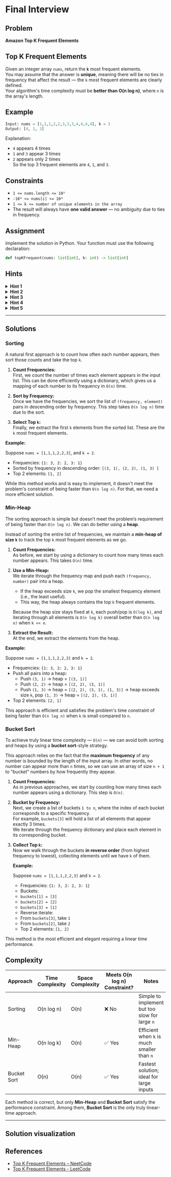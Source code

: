 # Final Interview

## Problem

**Amazon Top K Frequent Elements**


## Top K Frequent Elements

Given an integer array `nums`, return the **`k`** most frequent elements.  
You may assume that the answer is **unique**, meaning there will be no ties in frequency that affect the result — the `k` most frequent elements are clearly defined.    
Your algorithm's time complexity must be **better than O(n log n)**, where `n` is the array's length.



## Example


```python
Input: nums = [1,1,1,2,2,3,3,3,4,4,4,4], k = 3  
Output: [4, 1, 3]
```

Explanation:  
- `4` appears 4 times  
- `1` and `3` appear 3 times  
- `2` appears only 2 times  
So the top 3 frequent elements are `4`, `1`, and `3`.



## Constraints

- `1 <= nums.length <= 10⁵`  
- `-10⁴ <= nums[i] <= 10⁴`  
- `1 <= k <= number of unique elements in the array` 
- The result will always have **one valid answer** — no ambiguity due to ties in frequency.

## Assignment

Implement the solution in Python. Your function must use the following declaration:

```python
def topKFrequent(nums: list[int], k: int) -> list[int]
```

## Hints

<details>
<summary><strong>Hint 1</strong></summary>

What’s the first step? We need to know how many times each number appears in the array. Is there a data structure that can help us count occurrences quickly?
</details>

<details>
<summary><strong>Hint 2</strong></summary>

How do we find the top k elements? Once we have the frequencies, how do we efficiently find the top k elements? Can we avoid sorting the entire list?
</details>

<details>
<summary><strong>Hint 3</strong></summary>

Could a heap help?Heaps are great for retrieving top values efficiently. Could we use a min-heap of size k to track the most frequent elements as we go?
</details>

<details>
<summary><strong>Hint 4</strong></summary>

What if we wanted to do better? Could we group elements by frequency and then iterate from highest to lowest?
</details>

<details>
<summary><strong>Hint 5</strong></summary>

What’s the role of a frequency bound? This problem has a clear upper bound on frequency — no number appears more than n times. Could we use this to our advantage with something like bucket sort ?
</details>


---

## Solutions


### Sorting

A natural first approach is to count how often each number appears, then sort those counts and take the top `k`.

1. **Count Frequencies:**  
   First, we count the number of times each element appears in the input list. This can be done efficiently using a dictionary, which gives us a mapping of each number to its frequency in `O(n)` time.

2. **Sort by Frequency:**  
   Once we have the frequencies, we sort the list of `(frequency, element)` pairs in descending order by frequency. This step takes `O(n log n)` time due to the sort.

3. **Select Top `k`:**  
   Finally, we extract the first `k` elements from the sorted list. These are the `k` most frequent elements.


**Example:**

Suppose `nums = [1,1,1,2,2,3]`, and `k = 2`.

- Frequencies: `{1: 3, 2: 2, 3: 1}`
- Sorted by frequency in descending order: `[(3, 1), (2, 2), (1, 3) ]`
- Top 2 elements: `[1, 2]`


While this method works and is easy to implement, it doesn't meet the problem's constraint of being faster than `O(n log n)`. For that, we need a more efficient solution.

### Min-Heap

The sorting approach is simple but doesn’t meet the problem’s requirement of being faster than `O(n log n)`. We can do better using a **heap**.

Instead of sorting the entire list of frequencies, we maintain a **min-heap of size `k`** to track the top `k` most frequent elements as we go.



1. **Count Frequencies:**  
   As before, we start by using a dictionary to count how many times each number appears. This takes `O(n)` time.

2. **Use a Min-Heap:**  
   We iterate through the frequency map and push each `(frequency, number)` pair into a heap.  
   - If the heap exceeds size `k`, we pop the smallest frequency element (i.e., the least useful).
   - This way, the heap always contains the top `k` frequent elements.

   Because the heap size stays fixed at `k`, each push/pop is `O(log k)`, and iterating through all elements is `O(n log k)` overall better than `O(n log n)` when `k << n`.

3. **Extract the Result:**  
   At the end, we extract the elements from the heap.



**Example:**

Suppose `nums = [1,1,1,2,2,3]` and `k = 2`.

- Frequencies: `{1: 3, 2: 2, 3: 1}`
- Push all pairs into a heap:
  - Push `(3, 1)` → heap = `[(3, 1)]`
  - Push `(2, 2)` → heap = `[(2, 2), (3, 1)]`
  - Push `(1, 3)` → heap = `[(2, 2), (3, 1), (1, 3)]` → heap exceeds size `k`, pop `(1, 3)` → heap = `[(2, 2), (3, 1)]`
- Top 2 elements: `[2, 1]`



This approach is efficient and satisfies the problem's time constraint of being faster than `O(n log n)` when `k` is small compared to `n`.

### Bucket Sort

To achieve truly linear time complexity — `O(n)` — we can avoid both sorting and heaps by using a **bucket sort**-style strategy.

This approach relies on the fact that the **maximum frequency** of any number is bounded by the length of the input array. In other words, no number can appear more than `n` times, so we can use an array of size `n + 1` to "bucket" numbers by how frequently they appear.


1. **Count Frequencies:**  
   As in previous approaches, we start by counting how many times each number appears using a dictionary. This step is `O(n)`.

2. **Bucket by Frequency:**  
   Next, we create a list of buckets `1 to n`, where the index of each bucket corresponds to a specific frequency.  
   For example, `buckets[3]` will hold a list of all elements that appear exactly 3 times.  
   We iterate through the frequency dictionary and place each element in its corresponding bucket.

3. **Collect Top `k`:**  
   Now we walk through the buckets **in reverse order** (from highest frequency to lowest), collecting elements until we have `k` of them.  


    **Example:**

    Suppose `nums = [1,1,1,2,2,3]` and `k = 2`.

    - Frequencies: `{1: 3, 2: 2, 3: 1}`
    - Buckets:  
    - `buckets[1] = [3]`  
    - `buckets[2] = [2]`  
    - `buckets[3] = [1]`
    - Reverse iterate:  
    - From `buckets[3]`, take `1`  
    - From `buckets[2]`, take `2`  
    - Top 2 elements: `[1, 2]`



This method is the most efficient and elegant requiring a linear time performance.


## Complexity

| Approach     | Time Complexity     | Space Complexity | Meets O(n log n) Constraint? | Notes                                      |
|--------------|---------------------|------------------|------------------------------|--------------------------------------------|
| Sorting      | O(n log n)          | O(n)             | ❌ No                        | Simple to implement but too slow for large `n` |
| Min-Heap     | O(n log k)          | O(n)             | ✅ Yes                       | Efficient when `k` is much smaller than `n` |
| Bucket Sort  | O(n)                | O(n)             | ✅ Yes                       | Fastest solution; ideal for large inputs    |


Each method is correct, but only **Min-Heap** and **Bucket Sort** satisfy the performance constraint. Among them, **Bucket Sort** is the only truly linear-time approach.

---

## Solution visualization


## References

- [Top K Frequent Elements – NeetCode](https://neetcode.io/problems/top-k-elements-in-list)
- [Top K Frequent Elements - LeetCode ](https://leetcode.com/problems/top-k-frequent-elements/description/)
